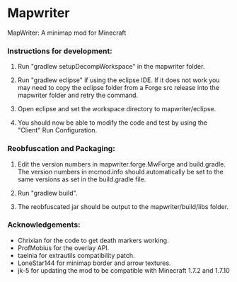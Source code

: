 # Mapwriter

MapWriter: A minimap mod for Minecraft

### Instructions for development:
1. Run "gradlew setupDecompWorkspace" in the mapwriter folder.

2. Run "gradlew eclipse" if using the eclipse IDE. If it does not work you may
   need to copy the eclipse folder from a Forge src release into the mapwriter
   folder and retry the command.

3. Open eclipse and set the workspace directory to mapwriter/eclipse.

4. You should now be able to modify the code and test by using the "Client" Run
   Configuration.

### Reobfuscation and Packaging:
1. Edit the version numbers in mapwriter.forge.MwForge and build.gradle.
   The version numbers in mcmod.info should automatically be set to the same
   versions as set in the build.gradle file.

2. Run "gradlew build".

3. The reobfuscated jar should be output to the mapwriter/build/libs folder.

### Acknowledgements:
* Chrixian for the code to get death markers working.
* ProfMobius for the overlay API.
* taelnia for extrautils compatibility patch.
* LoneStar144 for minimap border and arrow textures.
* jk-5 for updating the mod to be compatible with Minecraft 1.7.2 and 1.7.10
